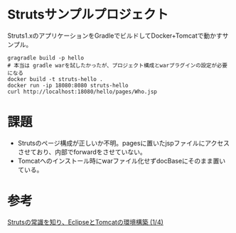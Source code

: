 # Strutsサンプルプロジェクト

Struts1.xのアプリケーションをGradleでビルドしてDocker+Tomcatで動かすサンプル。  

```Console
gragradle build -p hello
# 本当は gradle warを試したかったが、プロジェクト構成とwarプラグインの設定が必要になる  
docker build -t struts-hello .
docker run -ip 18080:8080 struts-hello
curl http://localhost:18080/hello/pages/Who.jsp
```

# 課題
* Strutsのページ構成が正しいか不明。pagesに置いたjspファイルにアクセスさせており、内部でforwardをさせていない。
* Tomcatへのインストール時にwarファイル化せずdocBaseにそのまま置いている。

# 参考
[Strutsの常識を知り、EclipseとTomcatの環境構築 (1/4)](http://www.atmarkit.co.jp/ait/articles/0807/31/news129.html)